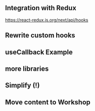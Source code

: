 ## Integration with Redux
https://react-redux.js.org/next/api/hooks

## Rewrite custom hooks
## useCallback Example
## more libraries
## Simplify (!)
## Move content to Workshop
